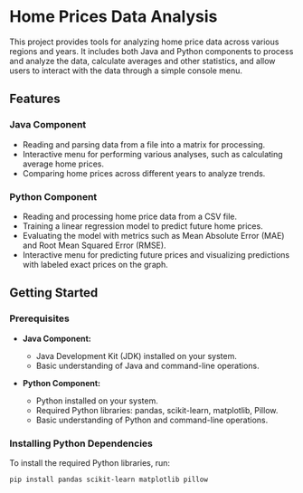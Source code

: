 # Home Prices Data Analysis

This project provides tools for analyzing home price data across various regions and years. It includes both Java and Python components to process and analyze the data, calculate averages and other statistics, and allow users to interact with the data through a simple console menu.

## Features

### Java Component
- Reading and parsing data from a file into a matrix for processing.
- Interactive menu for performing various analyses, such as calculating average home prices.
- Comparing home prices across different years to analyze trends.

### Python Component
- Reading and processing home price data from a CSV file.
- Training a linear regression model to predict future home prices.
- Evaluating the model with metrics such as Mean Absolute Error (MAE) and Root Mean Squared Error (RMSE).
- Interactive menu for predicting future prices and visualizing predictions with labeled exact prices on the graph.

## Getting Started

### Prerequisites

- **Java Component:**
  - Java Development Kit (JDK) installed on your system.
  - Basic understanding of Java and command-line operations.

- **Python Component:**
  - Python installed on your system.
  - Required Python libraries: pandas, scikit-learn, matplotlib, Pillow.
  - Basic understanding of Python and command-line operations.

### Installing Python Dependencies

To install the required Python libraries, run:
```sh
pip install pandas scikit-learn matplotlib pillow
